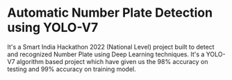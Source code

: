 # Automatic Number Plate Detection using YOLO-V7

It's a Smart India Hackathon 2022 (National Level) project built to detect and recognized Number Plate using Deep Learning techniques. It's a YOLO-V7 algorithm based project which have given us the 98% accuracy on testing and 99% accuracy on training model.
